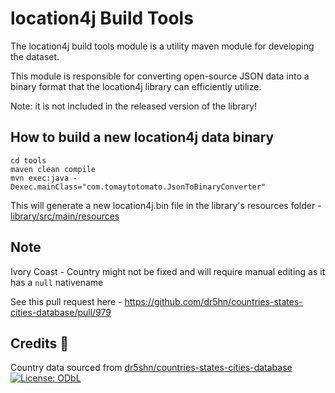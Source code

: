 # location4j Build Tools

The location4j build tools module is a utility maven module for developing the dataset.

This module is responsible for converting open-source JSON data into a binary format that the
location4j library can efficiently utilize.

Note: it is not included in the released version of the library!

## How to build a new location4j data binary

```shell
cd tools
maven clean compile
mvn exec:java -Dexec.mainClass="com.tomaytotomato.JsonToBinaryConverter"

```

This will generate a new location4j.bin file in the library's resources
folder - [library/src/main/resources](library/src/main/resources)

## Note

Ivory Coast - Country might not be fixed and will require manual editing as it has a `null` nativename

See this pull request here - https://github.com/dr5hn/countries-states-cities-database/pull/979

## Credits 🙏

Country data sourced
from [dr5shn/countries-states-cities-database](https://github.com/dr5hn/countries-states-cities-database) [![License: ODbL](https://img.shields.io/badge/License-ODbL-brightgreen.svg)](https://opendatacommons.org/licenses/odbl/)
